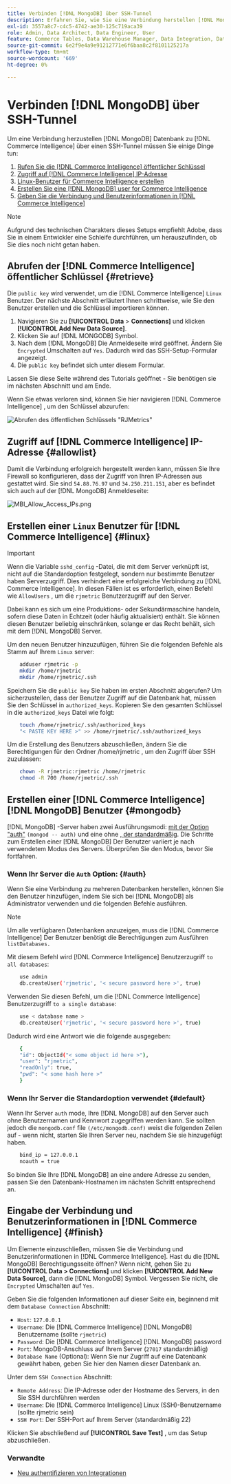 ```yaml
---
title: Verbinden [!DNL MongoDB] über SSH-Tunnel
description: Erfahren Sie, wie Sie eine Verbindung herstellen [!DNL MongoDB] über SSH-Tunnel.
exl-id: 3557a8c7-c4c5-4742-ae30-125c719aca39
role: Admin, Data Architect, Data Engineer, User
feature: Commerce Tables, Data Warehouse Manager, Data Integration, Data Import/Export
source-git-commit: 6e2f9e4a9e91212771e6f6baa8c2f8101125217a
workflow-type: tm+mt
source-wordcount: '669'
ht-degree: 0%

---
```


# Verbinden [!DNL MongoDB] über SSH-Tunnel

Um eine Verbindung herzustellen [!DNL MongoDB] Datenbank zu [!DNL Commerce Intelligence] über einen SSH-Tunnel müssen Sie einige Dinge tun:

1. [Rufen Sie die [!DNL Commerce Intelligence] öffentlicher Schlüssel](#retrieve)
1. [Zugriff auf [!DNL Commerce Intelligence] IP-Adresse](#allowlist)
1. [Linux-Benutzer für Commerce Intelligence erstellen](#linux)
1. [Erstellen Sie eine [!DNL MongoDB] user for Commerce Intelligence](#mongodb)
1. [Geben Sie die Verbindung und Benutzerinformationen in [!DNL Commerce Intelligence]](#finish)

>[!NOTE]
>
>Aufgrund des technischen Charakters dieses Setups empfiehlt Adobe, dass Sie in einem Entwickler eine Schleife durchführen, um herauszufinden, ob Sie dies noch nicht getan haben.

## Abrufen der [!DNL Commerce Intelligence] öffentlicher Schlüssel {#retrieve}

Die `public key` wird verwendet, um die [!DNL Commerce Intelligence] `Linux` Benutzer. Der nächste Abschnitt erläutert Ihnen schrittweise, wie Sie den Benutzer erstellen und die Schlüssel importieren können.

1. Navigieren Sie zu **[!UICONTROL Data** > **Connections]** und klicken **[!UICONTROL Add New Data Source]**.
1. Klicken Sie auf [!DNL MONGODB] Symbol.
1. Nach dem [!DNL MongoDB] Die Anmeldeseite wird geöffnet. Ändern Sie `Encrypted` Umschalten auf `Yes`. Dadurch wird das SSH-Setup-Formular angezeigt.
1. Die `public key` befindet sich unter diesem Formular.

Lassen Sie diese Seite während des Tutorials geöffnet - Sie benötigen sie im nächsten Abschnitt und am Ende.

Wenn Sie etwas verloren sind, können Sie hier navigieren [!DNL Commerce Intelligence] , um den Schlüssel abzurufen:

![Abrufen des öffentlichen Schlüssels &quot;RJMetrics&quot;](../../../assets/MongoDB_Public_Key.gif)<!--{:.zoom}-->

## Zugriff auf [!DNL Commerce Intelligence] IP-Adresse {#allowlist}

Damit die Verbindung erfolgreich hergestellt werden kann, müssen Sie Ihre Firewall so konfigurieren, dass der Zugriff von Ihren IP-Adressen aus gestattet wird. Sie sind `54.88.76.97` und `34.250.211.151`, aber es befindet sich auch auf der [!DNL MongoDB] Anmeldeseite:

![MBI_Allow_Access_IPs.png](../../../assets/MBI_allow_access_IPs.png)

## Erstellen einer `Linux` Benutzer für [!DNL Commerce Intelligence] {#linux}

>[!IMPORTANT]
>
>Wenn die Variable `sshd_config` -Datei, die mit dem Server verknüpft ist, nicht auf die Standardoption festgelegt, sondern nur bestimmte Benutzer haben Serverzugriff. Dies verhindert eine erfolgreiche Verbindung zu [!DNL Commerce Intelligence]. In diesen Fällen ist es erforderlich, einen Befehl wie `AllowUsers` , um die `rjmetric` Benutzerzugriff auf den Server.

Dabei kann es sich um eine Produktions- oder Sekundärmaschine handeln, sofern diese Daten in Echtzeit (oder häufig aktualisiert) enthält. Sie können diesen Benutzer beliebig einschränken, solange er das Recht behält, sich mit dem [!DNL MongoDB] Server.

Um den neuen Benutzer hinzuzufügen, führen Sie die folgenden Befehle als Stamm auf Ihrem `Linux` server:

```bash
    adduser rjmetric -p
    mkdir /home/rjmetric
    mkdir /home/rjmetric/.ssh
```

Speichern Sie die `public key` Sie haben im ersten Abschnitt abgerufen? Um sicherzustellen, dass der Benutzer Zugriff auf die Datenbank hat, müssen Sie den Schlüssel in `authorized_keys`. Kopieren Sie den gesamten Schlüssel in die `authorized_keys` Datei wie folgt:

```bash
    touch /home/rjmetric/.ssh/authorized_keys
    "< PASTE KEY HERE >" >> /home/rjmetric/.ssh/authorized_keys
```

Um die Erstellung des Benutzers abzuschließen, ändern Sie die Berechtigungen für den Ordner /home/rjmetric , um den Zugriff über SSH zuzulassen:

```bash
    chown -R rjmetric:rjmetric /home/rjmetric
    chmod -R 700 /home/rjmetric/.ssh
```

## Erstellen einer [!DNL Commerce Intelligence] [!DNL MongoDB] Benutzer {#mongodb}

[!DNL MongoDB] -Server haben zwei Ausführungsmodi: [mit der Option &quot;auth&quot;](#auth) `(mongod -- auth)` und eine ohne [, der standardmäßig](#default). Die Schritte zum Erstellen einer [!DNL MongoDB] Der Benutzer variiert je nach verwendetem Modus des Servers. Überprüfen Sie den Modus, bevor Sie fortfahren.

### Wenn Ihr Server die `Auth` Option: {#auth}

Wenn Sie eine Verbindung zu mehreren Datenbanken herstellen, können Sie den Benutzer hinzufügen, indem Sie sich bei [!DNL MongoDB] als Administrator verwenden und die folgenden Befehle ausführen.

>[!NOTE]
>
>Um alle verfügbaren Datenbanken anzuzeigen, muss die [!DNL Commerce Intelligence] Der Benutzer benötigt die Berechtigungen zum Ausführen `listDatabases.`

Mit diesem Befehl wird [!DNL Commerce Intelligence] Benutzerzugriff `to all databases`:

```bash
    use admin
    db.createUser('rjmetric', '< secure password here >', true)
```

Verwenden Sie diesen Befehl, um die [!DNL Commerce Intelligence] Benutzerzugriff `to a single database`:

```bash
    use < database name >
    db.createUser('rjmetric', '< secure password here >', true)
```

Dadurch wird eine Antwort wie die folgende ausgegeben:

```bash
    {
    "id": ObjectId("< some object id here >"),
    "user": "rjmetric",
    "readOnly": true,
    "pwd": "< some hash here >"
    }
```

### Wenn Ihr Server die Standardoption verwendet {#default}

Wenn Ihr Server `auth` mode, Ihre [!DNL MongoDB] auf den Server auch ohne Benutzernamen und Kennwort zugegriffen werden kann. Sie sollten jedoch die `mongodb.conf` file `(/etc/mongodb.conf)` weist die folgenden Zeilen auf - wenn nicht, starten Sie Ihren Server neu, nachdem Sie sie hinzugefügt haben.

```bash
    bind_ip = 127.0.0.1
    noauth = true
```

So binden Sie Ihre [!DNL MongoDB] an eine andere Adresse zu senden, passen Sie den Datenbank-Hostnamen im nächsten Schritt entsprechend an.

## Eingabe der Verbindung und Benutzerinformationen in [!DNL Commerce Intelligence] {#finish}

Um Elemente einzuschließen, müssen Sie die Verbindung und Benutzerinformationen in [!DNL Commerce Intelligence]. Hast du die [!DNL MongoDB] Berechtigungsseite öffnen? Wenn nicht, gehen Sie zu **[!UICONTROL Data > Connections]** und klicken **[!UICONTROL Add New Data Source]**, dann die [!DNL MongoDB] Symbol. Vergessen Sie nicht, die `Encrypted` Umschalten auf `Yes`.

Geben Sie die folgenden Informationen auf dieser Seite ein, beginnend mit dem `Database Connection` Abschnitt:

* `Host`: `127.0.0.1`
* `Username`: Die [!DNL Commerce Intelligence] [!DNL MongoDB] Benutzername (sollte `rjmetric`)
* `Password`: Die [!DNL Commerce Intelligence] [!DNL MongoDB] password
* `Port`: MongoDB-Anschluss auf Ihrem Server (`27017` standardmäßig)
* `Database Name` (Optional): Wenn Sie nur Zugriff auf eine Datenbank gewährt haben, geben Sie hier den Namen dieser Datenbank an.

Unter dem `SSH Connection` Abschnitt:

* `Remote Address`: Die IP-Adresse oder der Hostname des Servers, in den Sie SSH durchführen werden
* `Username`: Die [!DNL Commerce Intelligence] Linux (SSH)-Benutzername (sollte rjmetric sein)
* `SSH Port`: Der SSH-Port auf Ihrem Server (standardmäßig 22)

Klicken Sie abschließend auf **[!UICONTROL Save Test]** , um das Setup abzuschließen.

### Verwandte

* [Neu authentifizieren von Integrationen](https://experienceleague.adobe.com/docs/commerce-knowledge-base/kb/how-to/mbi-reauthenticating-integrations.html)
